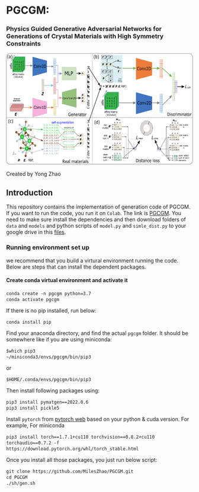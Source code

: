 # PGCGM:
### Physics Guided Generative Adversarial Networks for Generations of Crystal Materials with High Symmetry Constraints

<img src="mainframe.png" height="300px">

Created by Yong Zhao

## Introduction

This repository contains the implementation of generation code of PGCGM. If you want to run the code, you run it on `Colab`. The link is [PGCGM](https://colab.research.google.com/drive/1m9RZIRoHaAQLNKxyiowHA8YMXgR86p5P#scrollTo=s50VQhHyUKkB). You need to make sure install the dependencies and then download folders of `data` and `models` and python scripts of `model.py` and `simle_dist.py` to your google drive in this [files](https://drive.google.com/drive/folders/1LmQZ3HJXLXyhLiuFB4hFgylp_cSRGVwv).

### Running environment set up

we recommend that you build a virtural environment running the code. Below are steps that can install the dependent packages.

#### Create conda virtual environment and activate it
```
conda create -n pgcgm python=3.7
conda activate pgcgm
```
If there is no pip installed, run below:
```
conda install pip
```
Find your anaconda directory, and find the actual ```pgcgm``` folder. It should be somewhere like if you are using miniconda:  
```
$which pip3
~/miniconda3/envs/pgcgm/bin/pip3
```
or
```
$HOME/.conda/envs/pgcgm/bin/pip3
```



Then install following packages using:
```
pip3 install pymatgen==2022.0.6
pip3 install pickle5
```


Install `pytorch` from [pytorch web](https://pytorch.org/get-started/previous-versions/) based on your python & cuda version. For example,
For miniconda
```
pip3 install torch==1.7.1+cu110 torchvision==0.8.2+cu110 torchaudio==0.7.2 -f https://download.pytorch.org/whl/torch_stable.html
```



Once you install all those packages, you just run below script:
```
git clone https://github.com/MilesZhao/PGCGM.git
cd PGCGM
./sh/gen.sh
```
